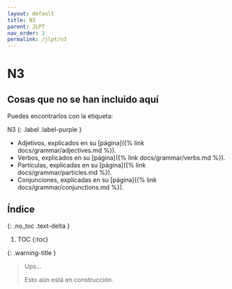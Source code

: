 ```yaml
---
layout: default
title: N3
parent: JLPT
nav_order: 3
permalink: /jlpt/n3
---
```


# N3

## Cosas que no se han incluido aquí

Puedes encontrarlos con la etiqueta:

N3
{: .label .label-purple }

- Adjetivos, explicados en su [página]({% link docs/grammar/adjectives.md %}).
- Verbos, explicados en su [página]({% link docs/grammar/verbs.md %}).
- Partículas, explicadas en su [página]({% link docs/grammar/particles.md %}).
- Conjunciones, explicadas en su [página]({% link docs/grammar/conjunctions.md %}).

## Índice
{: .no_toc .text-delta }

1. TOC
{:toc}

{: .warning-title }
> Ups…
>
> Esto aún está en construcción.